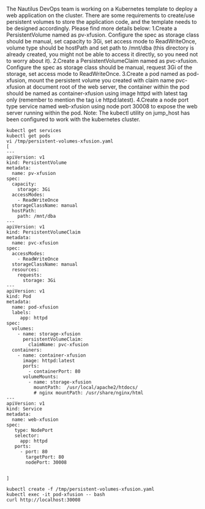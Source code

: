 The Nautilus DevOps team is working on a Kubernetes template to deploy a web application on the cluster. There are some requirements to create/use persistent volumes to store the application code, and the template needs to be designed accordingly. Please find more details below:
1.Create a PersistentVolume named as pv-xfusion. Configure the spec as storage class should be manual, set capacity to 3Gi, set access mode to ReadWriteOnce, volume type should be hostPath and set path to /mnt/dba (this directory is already created, you might not be able to access it directly, so you need not to worry about it).
2.Create a PersistentVolumeClaim named as pvc-xfusion. Configure the spec as storage class should be manual, request 3Gi of the storage, set access mode to ReadWriteOnce.
3.Create a pod named as pod-xfusion, mount the persistent volume you created with claim name pvc-xfusion at document root of the web server, the container within the pod should be named as container-xfusion using image httpd with latest tag only (remember to mention the tag i.e httpd:latest).
4.Create a node port type service named web-xfusion using node port 30008 to expose the web server running within the pod.
Note: The kubectl utility on jump_host has been configured to work with the kubernetes cluster.

```
kubectl get services
kubectl get pods
vi /tmp/persistent-volumes-xfusion.yaml
[
---
apiVersion: v1
kind: PersistentVolume
metadata:
  name: pv-xfusion
spec:
  capacity:
    storage: 3Gi
  accessModes:
    - ReadWriteOnce
  storageClassName: manual
  hostPath:
    path: /mnt/dba
---
apiVersion: v1
kind: PersistentVolumeClaim
metadata:
  name: pvc-xfusion
spec:
  accessModes:
    - ReadWriteOnce
  storageClassName: manual
  resources:
    requests:
      storage: 3Gi
---
apiVersion: v1
kind: Pod
metadata:
  name: pod-xfusion
  labels:
     app: httpd
spec:
  volumes:
    - name: storage-xfusion
      persistentVolumeClaim:
        claimName: pvc-xfusion
  containers:
    - name: container-xfusion
      image: httpd:latest
      ports:
        - containerPort: 80
      volumeMounts:
        - name: storage-xfusion
          mountPath:  /usr/local/apache2/htdocs/
          # nginx mountPath: /usr/share/nginx/html
---                                                                                                           
apiVersion: v1                                                                                                
kind: Service                                                                                                 
metadata:                                                                                                     
  name: web-xfusion                                                                                         
spec:                                                                                                         
   type: NodePort                                                                                             
   selector:                                                                                                  
     app: httpd                                                                                     
   ports:                                                                                                     
     - port: 80                                                                                               
       targetPort: 80                                                                                         
       nodePort: 30008

  
]
 
kubectl create -f /tmp/persistent-volumes-xfusion.yaml
kubectl exec -it pod-xfusion -- bash
curl http://localhost:30008
```